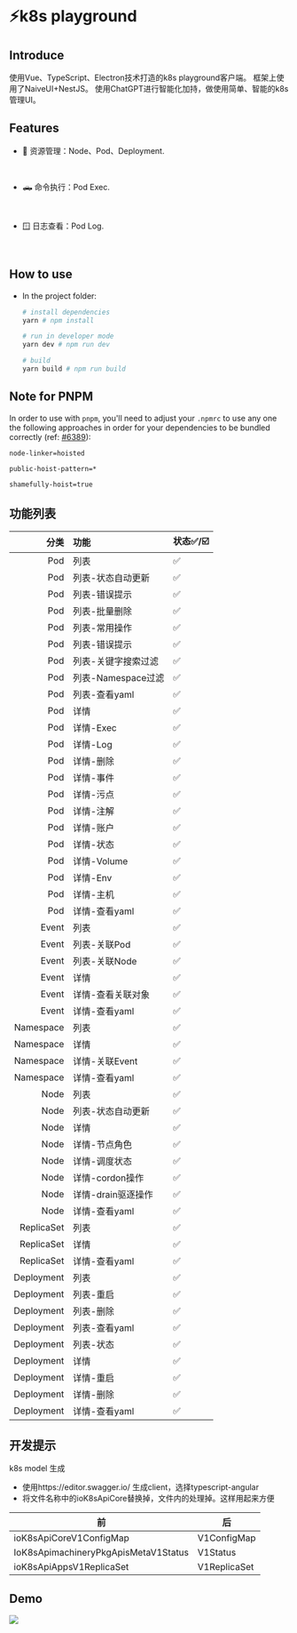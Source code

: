  
# ⚡k8s playground

 
 
## Introduce
使用Vue、TypeScript、Electron技术打造的k8s playground客户端。
框架上使用了NaiveUI+NestJS。
使用ChatGPT进行智能化加持，做使用简单、智能的k8s 管理UI。

## Features

- 🔨 资源管理：Node、Pod、Deployment.
<br>

- 🛻 命令执行：Pod Exec.
<br>

- 🪟 日志查看：Pod Log.
<br>


## How to use

- In the project folder: 
  ```bash
  # install dependencies
  yarn # npm install

  # run in developer mode
  yarn dev # npm run dev

  # build
  yarn build # npm run build
  ```

## Note for PNPM

In order to use with `pnpm`, you'll need to adjust your `.npmrc` to use any one the following approaches in order for your dependencies to be bundled correctly (ref: [#6389](https://github.com/electron-userland/electron-builder/issues/6289#issuecomment-1042620422)):
```
node-linker=hoisted
```
```
public-hoist-pattern=*
```
```
shamefully-hoist=true
```
## 功能列表
|         分类 | 功能             | 	状态✅/☑️ |
|-----------:|:---------------|:--------|
|        Pod | 列表             | ✅       |
|        Pod | 列表-状态自动更新      | ✅       |
|        Pod | 列表-错误提示        | ✅       |
|        Pod | 列表-批量删除        | ✅       |
|        Pod | 列表-常用操作        | ✅       |
|        Pod | 列表-错误提示        | ✅       |
|        Pod | 列表-关键字搜索过滤     | ✅       |
|        Pod | 列表-Namespace过滤 | ✅       |
|        Pod | 列表-查看yaml      | ✅       |
|        Pod | 详情             | ✅       |
|        Pod | 详情-Exec        | ✅       |
|        Pod | 详情-Log         | ✅       |
|        Pod | 详情-删除          | ✅       |
|        Pod | 详情-事件          | ✅       |
|        Pod | 详情-污点          | ✅       |
|        Pod | 详情-注解          | ✅       |
|        Pod | 详情-账户          | ✅       |
|        Pod | 详情-状态          | ✅       |
|        Pod | 详情-Volume      | ✅       |
|        Pod | 详情-Env         | ✅       |
|        Pod | 详情-主机          | ✅       |
|        Pod | 详情-查看yaml      | ✅       |
|      Event | 列表             | ✅       |
|      Event | 列表-关联Pod       | ✅       |
|      Event | 列表-关联Node      | ✅       |
|      Event | 详情             | ✅       |
|      Event | 详情-查看关联对象      | ✅       |
|      Event | 详情-查看yaml      | ✅       |
|  Namespace | 列表             | ✅       |
|  Namespace | 详情             | ✅       |
|  Namespace | 详情-关联Event     | ✅       |
|  Namespace | 详情-查看yaml      | ✅       |
|       Node | 列表             | ✅       |
|       Node | 列表-状态自动更新      | ✅       |
|       Node | 详情             | ✅       |
|       Node | 详情-节点角色        | ✅       |
|       Node | 详情-调度状态        | ✅       |
|       Node | 详情-cordon操作    | ✅       |
|       Node | 详情-drain驱逐操作   | ✅       |
|       Node | 详情-查看yaml      | ✅       |
| ReplicaSet | 列表             | ✅       |
| ReplicaSet | 详情             | ✅       |
| ReplicaSet | 详情-查看yaml      | ✅       |
| Deployment | 列表             | ✅       |
| Deployment | 列表-重启          | ✅       |
| Deployment | 列表-删除          | ✅       |
| Deployment | 列表-查看yaml      | ✅       |
| Deployment | 列表-状态          | ✅       |
| Deployment | 详情             | ✅       |
| Deployment | 详情-重启          | ✅       |
| Deployment | 详情-删除          | ✅       |
| Deployment | 详情-查看yaml      | ✅       |
## 开发提示
 
k8s model 生成
 * 使用https://editor.swagger.io/ 生成client，选择typescript-angular
 * 将文件名称中的ioK8sApiCore替换掉，文件内的处理掉。这样用起来方便

 | 前                                    | 后            |
 |--------------------------------------|--------------|
 | ioK8sApiCoreV1ConfigMap              | V1ConfigMap  |
 | IoK8sApimachineryPkgApisMetaV1Status | V1Status     |
 | ioK8sApiAppsV1ReplicaSet             | V1ReplicaSet |


## Demo
<img src="doc/demo.gif">

